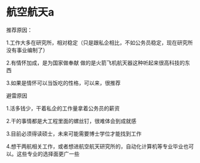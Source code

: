# 航空航天a

推荐原因：

1.工作大多在研究所，相对稳定（只是跟私企相比，不如公务员稳定，现在研究所没有事业编制了）

2.有情怀加成，是为国家做奉献 做的是火箭飞机航天器这种听起来很高科技的东西

3.如果是情怀可以当饭吃的性格，可以来，很推荐

避雷原因

1.活多钱少，干着私企的工作量拿着公务员的薪资

2.干的事情都是大工程里面的螺丝钉，很难体会到成就感

3.目前必须得读硕士，未来可能需要博士学位才能找到工作

4.想干两航相关工作，或者想进航空航天研究所的，自动化计算机等专业毕业也可以。这些专业的选择面更广一些
